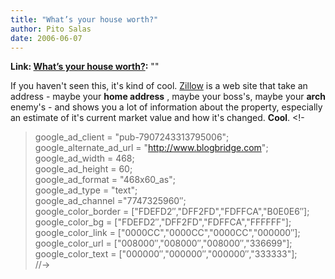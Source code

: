 ```yaml
---
title: "What’s your house worth?"
author: Pito Salas
date: 2006-06-07
---
```


**Link: [What’s your house worth?](None):** ""

If you haven't seen this, it's kind of cool. [Zillow](<http://www.zillow.com>)
is a web site that take an address - maybe your **home address** , maybe your
boss's, maybe your **arch** enemy's - and shows you a lot of information about
the property, especially an estimate of it's current market value and how it's
changed. **Cool**.  <!-  
> google_ad_client = "pub-7907243313795006";  
> google_alternate_ad_url = "http://www.blogbridge.com";  
> google_ad_width = 468;  
> google_ad_height = 60;  
> google_ad_format = "468x60_as";  
> google_ad_type = "text";  
> google_ad_channel ="7747325960″;  
> google_color_border = ["FDEFD2″,"DFF2FD","FDFFCA","B0E0E6″];  
> google_color_bg = ["FDEFD2″,"DFF2FD","FDFFCA","FFFFFF"];  
> google_color_link = ["0000CC","0000CC","0000CC","000000″];  
> google_color_url = ["008000″,"008000″,"008000″,"336699"];  
> google_color_text = ["000000″,"000000″,"000000″,"333333"];  
> //->  
> <script type="text/javascript"  
>  src="http://pagead2.googlesyndication.com/pagead/show_ads.js"> Technorati
> Tags: [cool](<http://www.technorati.com/tag/cool>),
> [cooltool](<http://www.technorati.com/tag/cooltool>)


